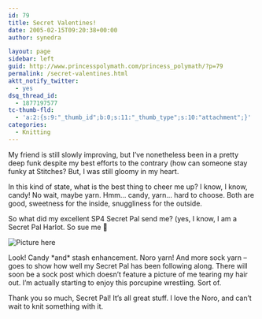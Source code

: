```yaml
---
id: 79
title: Secret Valentines!
date: 2005-02-15T09:20:38+00:00
author: synedra

layout: page
sidebar: left
guid: http://www.princesspolymath.com/princess_polymath/?p=79
permalink: /secret-valentines.html
aktt_notify_twitter:
  - yes
dsq_thread_id:
  - 1877197577
tc-thumb-fld:
  - 'a:2:{s:9:"_thumb_id";b:0;s:11:"_thumb_type";s:10:"attachment";}'
categories:
  - Knitting
---
```

My friend is still slowly improving, but I&#8217;ve nonetheless been in a pretty deep funk despite my best efforts to the contrary (how can someone stay funky at Stitches? But, I was still gloomy in my heart.
  
In this kind of state, what is the best thing to cheer me up? I know, I know, candy! No wait, maybe yarn. Hmm&#8230; candy, yarn&#8230; hard to choose. Both are good, sweetness for the inside, snuggliness for the outside.
  
So what did my excellent SP4 Secret Pal send me? (yes, I know, I am a Secret Pal Harlot. So sue me 🙂
  
![Picture here](http://www.perlgoddess.com/blog/images/sp4.jpg.jpg)
  
Look! Candy \*and\* stash enhancement. Noro yarn! And more sock yarn &#8211; goes to show how well my Secret Pal has been following along. There will soon be a sock post which doesn&#8217;t feature a picture of me tearing my hair out. I&#8217;m actually starting to enjoy this porcupine wrestling. Sort of.
  
Thank you so much, Secret Pal! It&#8217;s all great stuff. I love the Noro, and can&#8217;t wait to knit something with it.